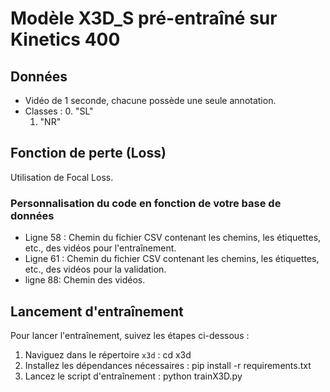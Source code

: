 # Modèle X3D_S pré-entraîné sur Kinetics 400

## Données
- Vidéo de 1 seconde, chacune possède une seule annotation.
- Classes :
  0. "SL"
  1. "NR"

## Fonction de perte (Loss)
Utilisation de Focal Loss.

### Personnalisation du code en fonction de votre base de données

  - Ligne 58 : Chemin du fichier CSV contenant les chemins, les étiquettes, etc., des vidéos pour l'entraînement.
  - Ligne 61 : Chemin du fichier CSV contenant les chemins, les étiquettes, etc., des vidéos pour la validation.
  - ligne 88: Chemin des vidéos.

## Lancement d'entraînement
Pour lancer l'entraînement, suivez les étapes ci-dessous :

1. Naviguez dans le répertoire `x3d` :
   cd x3d
2. Installez les dépendances nécessaires :
   pip install -r requirements.txt 
3. Lancez le script d'entraînement :
   python trainX3D.py

